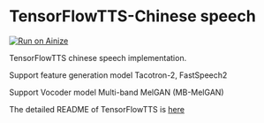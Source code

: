 # TensorFlowTTS-Chinese speech

[![Run on Ainize](https://ainize.ai/images/run_on_ainize_button.svg)](https://ainize.ai/psi1104/TensorFlowTTS?branch=tts-chinese)

TensorFlowTTS chinese speech implementation.

Support feature generation model Tacotron-2, FastSpeech2

Support Vocoder model Multi-band MelGAN (MB-MelGAN)

The detailed README of TensorFlowTTS is [here](https://github.com/psi1104/TensorFlowTTS)